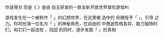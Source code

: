 你说得对 但是《 》是由 自主研发的一款全新开放世界冒险游戏#(

游戏发生在一个被称作「 」的幻想世界，在这里被 选中的 将被授予「 」，引导 之力。你将扮演一位名为「 」的神秘角色，在自由的 中邂逅性格各异、能力独特的 们，和它们一起击败 ，找回 的同时，逐步发掘「 」的真相 